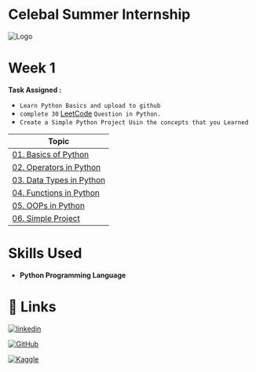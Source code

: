 # Celebal Summer Internship

![Logo](https://celebaltech.com/assets/img/celebal.webp)

# Week 1

**Task Assigned :**

- `Learn Python Basics and upload to github`
- `complete 30` [LeetCode](https://leetcode.com/problemset/all/) `Question in Python.`
- `Create a Simple Python Project Usin the concepts that you Learned`

| Topic                                                                                                                                  |
| -------------------------------------------------------------------------------------------------------------------------------------- |
| [01. Basics of Python](https://github.com/BlamerX/Celebal-Summer-Internship/tree/master/Week%201/01.%20Basics%20of%20Python)           |
| [02. Operators in Python](https://github.com/BlamerX/Celebal-Summer-Internship/tree/master/Week%201/02.%20Operators%20in%20Python)     |
| [03. Data Types in Python](https://github.com/BlamerX/Celebal-Summer-Internship/tree/master/Week%201/03.%20Data%20Types%20in%20Python) |
| [04. Functions in Python](https://github.com/BlamerX/Celebal-Summer-Internship/tree/master/Week%201/04.%20Functions%20in%20Python)     |
| [05. OOPs in Python](https://github.com/BlamerX/Celebal-Summer-Internship/tree/master/Week%201/05.%20OOPs%20in%20Python)               |
| [06. Simple Project](https://github.com/BlamerX/Celebal-Summer-Internship/tree/master/Week%201/06.%20Simple%20Project)                 |

# Skills Used

- **Python Programming Language**

# 🔗 Links

[![linkedin](https://img.shields.io/badge/linkedin-0A66C2?style=for-the-badge&logo=linkedin&logoColor=white)](https://www.linkedin.com/in/adarsh-kumar-374150171/)

[![GitHub](https://img.shields.io/badge/GitHub-100000?style=for-the-badge&logo=github&Color=white)](https://github.com/BlamerX)

[![Kaggle](https://img.shields.io/badge/Kaggle-20BEFF?style=for-the-badge&logo=kaggle&logoColor=white)](https://www.kaggle.com/blamerx)
